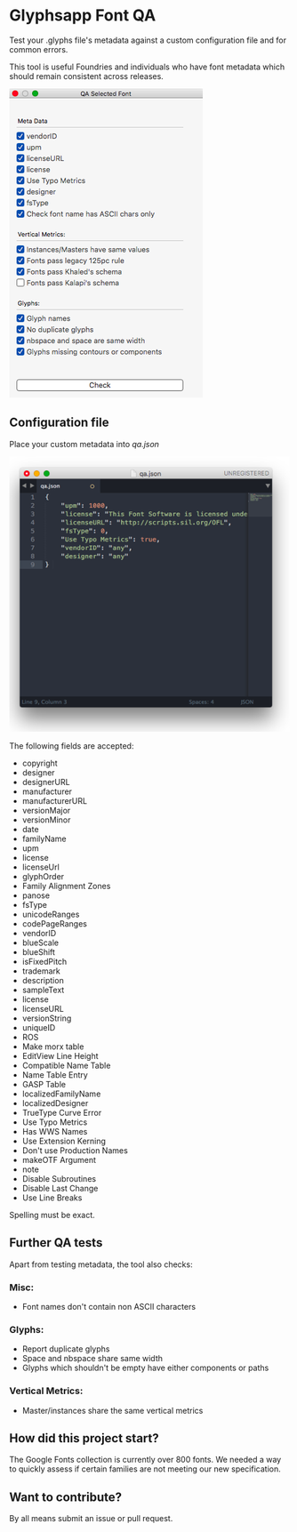# Glyphsapp Font QA

Test your .glyphs file's metadata against a custom configuration file and for common errors.

This tool is useful Foundries and individuals who have font metadata which should remain consistent across releases.

![alt tag](ui.png)

## Configuration file

Place your custom metadata into *qa.json*

![alt tag](config_file.png)

The following fields are accepted:
- copyright
- designer
- designerURL
- manufacturer
- manufacturerURL
- versionMajor
- versionMinor
- date
- familyName
- upm
- license
- licenseUrl
- glyphOrder
- Family Alignment Zones
- panose
- fsType
- unicodeRanges
- codePageRanges
- vendorID
- blueScale
- blueShift
- isFixedPitch
- trademark
- description
- sampleText
- license
- licenseURL
- versionString
- uniqueID
- ROS
- Make morx table
- EditView Line Height
- Compatible Name Table
- Name Table Entry
- GASP Table
- localizedFamilyName
- localizedDesigner
- TrueType Curve Error
- Use Typo Metrics
- Has WWS Names
- Use Extension Kerning
- Don't use Production Names
- makeOTF Argument
- note
- Disable Subroutines
- Disable Last Change
- Use Line Breaks

Spelling must be exact.

## Further QA tests
Apart from testing metadata, the tool also checks:

### Misc:
- Font names don't contain non ASCII characters

### Glyphs:
- Report duplicate glyphs
- Space and nbspace share same width
- Glyphs which shouldn't be empty have either components or paths

### Vertical Metrics:
- Master/instances share the same vertical metrics

## How did this project start?
The Google Fonts collection is currently over 800 fonts. We needed a way to quickly assess if certain families are not meeting our new specification.

## Want to contribute?
By all means submit an issue or pull request.
